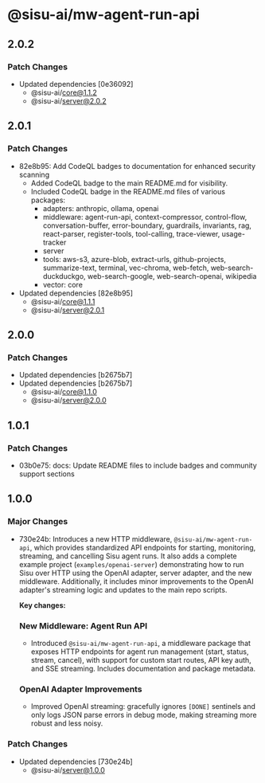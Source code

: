 # @sisu-ai/mw-agent-run-api

## 2.0.2

### Patch Changes

- Updated dependencies [0e36092]
  - @sisu-ai/core@1.1.2
  - @sisu-ai/server@2.0.2

## 2.0.1

### Patch Changes

- 82e8b95: Add CodeQL badges to documentation for enhanced security scanning
  - Added CodeQL badge to the main README.md for visibility.
  - Included CodeQL badge in the README.md files of various packages:
    - adapters: anthropic, ollama, openai
    - middleware: agent-run-api, context-compressor, control-flow, conversation-buffer, error-boundary, guardrails, invariants, rag, react-parser, register-tools, tool-calling, trace-viewer, usage-tracker
    - server
    - tools: aws-s3, azure-blob, extract-urls, github-projects, summarize-text, terminal, vec-chroma, web-fetch, web-search-duckduckgo, web-search-google, web-search-openai, wikipedia
    - vector: core
- Updated dependencies [82e8b95]
  - @sisu-ai/core@1.1.1
  - @sisu-ai/server@2.0.1

## 2.0.0

### Patch Changes

- Updated dependencies [b2675b7]
- Updated dependencies [b2675b7]
  - @sisu-ai/core@1.1.0
  - @sisu-ai/server@2.0.0

## 1.0.1

### Patch Changes

- 03b0e75: docs: Update README files to include badges and community support sections

## 1.0.0

### Major Changes

- 730e24b: Introduces a new HTTP middleware, `@sisu-ai/mw-agent-run-api`, which provides standardized API endpoints for starting, monitoring, streaming, and cancelling Sisu agent runs. It also adds a complete example project (`examples/openai-server`) demonstrating how to run Sisu over HTTP using the OpenAI adapter, server adapter, and the new middleware. Additionally, it includes minor improvements to the OpenAI adapter's streaming logic and updates to the main repo scripts.

  **Key changes:**

  ### New Middleware: Agent Run API
  - Introduced `@sisu-ai/mw-agent-run-api`, a middleware package that exposes HTTP endpoints for agent run management (start, status, stream, cancel), with support for custom start routes, API key auth, and SSE streaming. Includes documentation and package metadata.

  ### OpenAI Adapter Improvements
  - Improved OpenAI streaming: gracefully ignores `[DONE]` sentinels and only logs JSON parse errors in debug mode, making streaming more robust and less noisy.

### Patch Changes

- Updated dependencies [730e24b]
  - @sisu-ai/server@1.0.0
